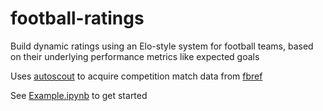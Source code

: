 # football-ratings

Build dynamic ratings using an Elo-style system for football teams, based on their underlying performance metrics like expected goals

Uses [autoscout](https://github.com/olliestanley/autoscout) to acquire competition match data from [fbref](https://fbref.com)

See [Example.ipynb](Example.ipynb) to get started
